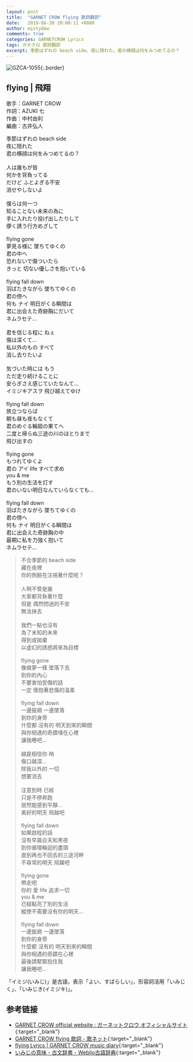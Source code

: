 ```yaml
---
layout: post
title:  "GARNET CROW flying 歌詞翻訳"
date:   2019-06-30 20:00:11 +0800
author: mistydew
comments: true
categories: GARNETCROW Lyrics
tags: ガネクロ 歌詞翻訳
excerpt: 季節はずれの beach side、夜に隠れた。君の横顔は何をみつめてるの？
---
```

![GZCA-1055](https://raw.githubusercontent.com/mistydew/gc2/master/cover/single/GZCA-1055.jpg){:.border}

## flying | 飛翔

歌手：GARNET CROW<br>
作詞：AZUKI 七<br>
作曲：中村由利<br>
編曲：古井弘人

<div class="lyric-original">
<p>
季節はずれの beach side<br>
夜に隠れた<br>
君の横顔は何をみつめてるの？<br>
<br>
人は誰もが皆<br>
何かを背負ってる<br>
だけど ふとよぎる不安<br>
消せやしないよ<br>
<br>
僕らは何一つ<br>
知ることない未来の為に<br>
手に入れたり投げ出したりして<br>
儚く誘う行方めざして<br>
<br>
flying gone<br>
夢見る様に 墜ちてゆくの<br>
君の中へ<br>
恐れないで傷ついたら<br>
きっと 切ない優しさを抱いている<br>
<br>
flying fall down<br>
羽ばたきながら 墜ちてゆくの<br>
君の傍へ<br>
何も ナイ 明日がくる瞬間は<br>
君に出会えた奇跡胸にだいて<br>
ネムラセテ…<br>
<br>
君を信じる程に ねぇ<br>
傷は深くて…<br>
私以外のもの すべて<br>
消し去りたいよ<br>
<br>
気づいた時には もう<br>
ただ走り続けることに<br>
安らぎさえ感じていたなんて…<br>
イミジキアスヲ 飛び越えてゆけ<br>
<br>
flying fall down<br>
旅立つならば<br>
朝も昼も夜もなくて<br>
君のめぐる輪廻の果てへ<br>
二度と帰らぬ三途の川のほとりまで<br>
飛び出すの<br>
<br>
flying gone<br>
もつれてゆくよ<br>
君の アイ life すべて求め<br>
you & me<br>
もう別の生活を灯す<br>
君のいない明日なんていらなくても…<br>
<br>
flying fall down<br>
羽ばたきながら 墜ちてゆくの<br>
君の傍へ<br>
何も ナイ 明日がくる瞬間は<br>
君に出会えた奇跡胸の中<br>
最期に私を力強く抱いて<br>
ネムラセテ…
</p>
</div>

<div class="lyric-translation">
<blockquote>
不合季節的 beach side<br>
藏在夜裡<br>
你的側臉在注視著什麼呢？<br>
<br>
人啊不管是誰<br>
大家都背負著什麼<br>
但是 偶然閃過的不安<br>
無法抹去<br>
<br>
我們一點也沒有<br>
為了未知的未來<br>
得到或拋棄<br>
以虛幻的誘惑將來為目標<br>
<br>
flying gone<br>
像做夢一樣 墜落下去<br>
到你的內心<br>
不要害怕受傷的話<br>
一定 懷抱著悲傷的溫柔<br>
<br>
flying fall down<br>
一邊振翅 一邊墜落<br>
到你的身旁<br>
什麼都 沒有的 明天到來的瞬間<br>
與你相遇的奇蹟埋在心裡<br>
讓我睡吧...<br>
<br>
越是相信你 呐<br>
傷口越深...<br>
除我以外的 一切<br>
想要消去<br>
<br>
注意到時 已經<br>
只是不停奔跑<br>
居然能感到平靜...<br>
美好的明天 飛越吧<br>
<br>
flying fall down<br>
如果啟程的話<br>
沒有早晨白天和黑夜<br>
到你循環輪迴的盡頭<br>
直到再也不回去的三途河畔<br>
不尋常的明天 飛躍吧<br>
<br>
flying gone<br>
帶走吧<br>
你的 愛 life 追求一切<br>
you & me<br>
已經點亮了別的生活<br>
縱使不需要沒有你的明天...<br>
<br>
flying fall down<br>
一邊振翅 一邊墜落<br>
到你的身旁<br>
什麼都 沒有的 明天到來的瞬間<br>
與你相遇的奇蹟在心裡<br>
最後請緊緊抱住我<br>
讓我睡吧...
</blockquote>
</div>

「イミジ(いみじ)」是古語，表示「よい、すばらしい」，形容詞活用「いみじく」、「いみじき(イミジキ)」。

## 参考链接

* [GARNET CROW official website : ガーネットクロウ オフィシャルサイト](http://www.garnetcrow.com){:target="_blank"}
* [GARNET CROW flying 歌詞 - 歌ネット](https://www.uta-net.com/song/18219){:target="_blank"}
* [flying Lyrics \| GARNET CROW music diary](https://mistydew.github.io/gc/lyrics/original/flying.html){:target="_blank"}
* [いみじの意味 - 古文辞書 - Weblio古語辞典](https://kobun.weblio.jp/content/いみじ){:target="_blank"}
